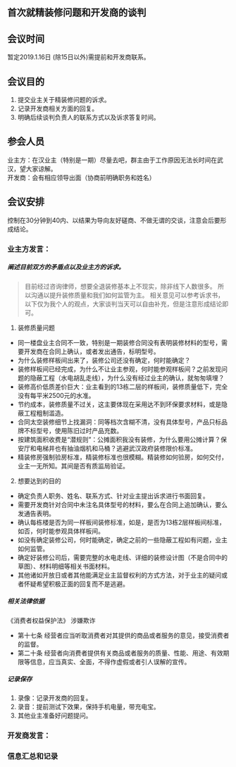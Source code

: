 ## 首次就精装修问题和开发商的谈判

## 会议时间
暂定2019.1.16日 (除15日以外)需提前和开发商联系。

## 会议目的
1. 提交业主关于精装修问题的诉求。
2. 记录开发商相关方面的回复。
3. 明确后续谈判负责人的联系方式以及诉求答复时间。

## 参会人员
业主方：在汉业主（特别是一期）尽量去吧，群主由于工作原因无法长时间在武汉，望大家谅解。       
开发商：会有相应领导出面（协商前明确职务和姓名）

## 会议安排
控制在30分钟到40内、以结果为导向友好磋商、不做无谓的交谈，注意会后要形成结论。

### 业主方发言：
##### 阐述目前双方的矛盾点以及业主方的诉求。
> 目前经过咨询律师，想要全退装修基本上不现实，除非线下人数很多。
> 所以沟通以提升装修质量和我们如何监管为主。
> 相关意见可以参考诉求书，以下仅为我个人的观点，大家谈判当天可以自由补充，但是注意形成结论即可。

1. 装修质量问题
* 同一楼盘业主合同不一致，特别是一期装修合同没有表明装修材料的型号，需要开发商在合同上确认，或者发出通告，标明型号。
* 为什么装修样板间出来了，装修公司还没有确定，何时能确定？
* 装修样板间已经完成，为什么不让业主参观，何时能参观样板间？之前发现问题的隐蔽工程（水电胡乱走线），为什么没有经过业主的确认，就匆匆填埋？
* 装修高价低质差价巨大：业主看到的13栋二层的样板间，装修质量低下，完全没有每平米2500元的水准。
* 节约成本，装修质量不过关，这主要体现在采用达不到环保要求材料，或是隐蔽工程粗制滥造。
* 合同太空装修细节上找漏洞：同等档次含糊不清，没有具体型号，产品只标品牌不标型号，使用陈旧过时产品充数。
* 按建筑面积收费是“潜规则”：公摊面积我没有装修，为什么要用公摊计算？保安厅和电梯井也有抽油烟机和马桶？逃避武汉政府装修限价标准。
* 精装修房强制验房标准，精装修标准也很模糊。精装修如何验房，如何交付，业主一无所知。其间是否有质监局验证。

2. 想要达到的目的
* 确定负责人职务、姓名、联系方式、针对业主提出诉求进行书面回复。
* 需要开发商针对合同中未注名具体型号的材料，要么在合同上追加确认，要么发通告表明。
* 确认每栋楼是否为同一样板间装修标准，如是，是否为13栋2层样板间标准，如否，何时能参观具体样板间。
* 如没有确定装修公司，何时能确定，确定之前的一些隐蔽工程如有问题，业主如何监管。
* 确定好装修公司后，需要完整的水电走线、详细的装修设计图（不是合同中的草图）、材料明细等相关书面材料。
* 其他诸如开放日或者其他能满足业主监督权利的方式方法，对于业主的疑问或者怀疑希望积极正面的回复而不是逃避。

##### 相关法律依据
《消费者权益保护法》 涉嫌欺诈
 * 第十七条 经营者应当听取消费者对其提供的商品或者服务的意见，接受消费者的监督。
 * 第二十条 经营者向消费者提供有关商品或者服务的质量、性能、用途、有效期限等信息，应当真实、全面，不得作虚假或者引人误解的宣传。

##### 记录保存
1. 录像：记录开发商的回复。
2. 录音：提前测试下效果，保持手机电量，带充电宝。
3. 其他业主准备好问题提问。

### 开发商发言：


### 信息汇总和记录
